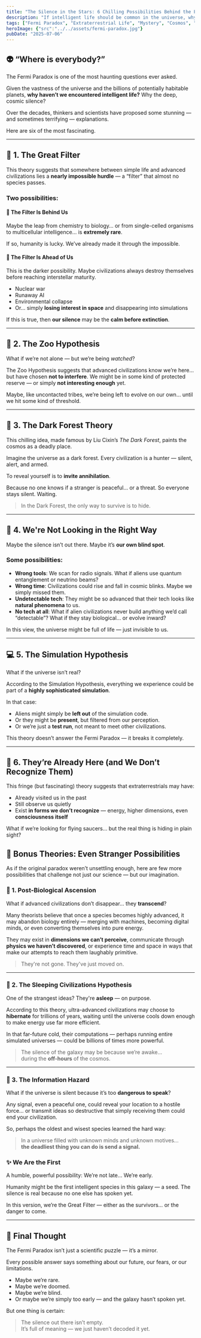 ```yaml
---
title: "The Silence in the Stars: 6 Chilling Possibilities Behind the Fermi Paradox"
description: "If intelligent life should be common in the universe, why haven’t we seen any signs of it? From cosmic filters to simulation theory, here are the most haunting answers to the Fermi Paradox."
tags: ["Fermi Paradox", "Extraterrestrial Life", "Mystery", "Cosmos", "Simulation Theory", "Alien Life", "Space", "Astrophysics", "Alien Civilization","universe","space","stars"]
heroImage: {"src":"../../assets/fermi-paradox.jpg"}
pubDate: "2025-07-06"
---
```


## 👽 “Where is everybody?”

The Fermi Paradox is one of the most haunting questions ever asked.

Given the vastness of the universe and the billions of potentially habitable planets, **why haven’t we encountered intelligent life?** Why the deep, cosmic silence?

Over the decades, thinkers and scientists have proposed some stunning — and sometimes terrifying — explanations.

Here are six of the most fascinating.

---

## 🧱 1. The Great Filter

This theory suggests that somewhere between simple life and advanced civilizations lies a **nearly impossible hurdle** — a “filter” that almost no species passes.

### Two possibilities:

#### 🌱 The Filter Is Behind Us  
Maybe the leap from chemistry to biology… or from single-celled organisms to multicellular intelligence… is **extremely rare**.

If so, humanity is lucky. We’ve already made it through the impossible.

#### 🔮 The Filter Is Ahead of Us  
This is the darker possibility. Maybe civilizations always destroy themselves before reaching interstellar maturity.

- Nuclear war  
- Runaway AI  
- Environmental collapse  
- Or… simply **losing interest in space** and disappearing into simulations

If this is true, then **our silence** may be the **calm before extinction**.

---

## 🧪 2. The Zoo Hypothesis

What if we’re not alone — but we’re being *watched*?

The Zoo Hypothesis suggests that advanced civilizations know we’re here… but have chosen **not to interfere**. We might be in some kind of protected reserve — or simply **not interesting enough** yet.

Maybe, like uncontacted tribes, we’re being left to evolve on our own… until we hit some kind of threshold.

---

## 🌲 3. The Dark Forest Theory

This chilling idea, made famous by Liu Cixin’s *The Dark Forest*, paints the cosmos as a deadly place.

Imagine the universe as a dark forest. Every civilization is a hunter — silent, alert, and armed.

To reveal yourself is to **invite annihilation**.

Because no one knows if a stranger is peaceful… or a threat. So everyone stays silent. Waiting.

> In the Dark Forest, the only way to survive is to hide.

---

## 📡 4. We're Not Looking in the Right Way

Maybe the silence isn’t out there. Maybe it’s **our own blind spot**.

### Some possibilities:

- **Wrong tools**: We scan for radio signals. What if aliens use quantum entanglement or neutrino beams?
- **Wrong time**: Civilizations could rise and fall in cosmic blinks. Maybe we simply missed them.
- **Undetectable tech**: They might be so advanced that their tech looks like **natural phenomena** to us.
- **No tech at all**: What if alien civilizations never build anything we’d call “detectable”? What if they stay biological… or evolve inward?

In this view, the universe might be full of life — just invisible to us.

---

## 💻 5. The Simulation Hypothesis

What if the universe isn’t real?

According to the Simulation Hypothesis, everything we experience could be part of a **highly sophisticated simulation**.

In that case:
- Aliens might simply be **left out** of the simulation code.
- Or they might be **present**, but filtered from our perception.
- Or we’re just a **test run**, not meant to meet other civilizations.

This theory doesn’t answer the Fermi Paradox — it breaks it completely.

---

## 👣 6. They’re Already Here (and We Don’t Recognize Them)

This fringe (but fascinating) theory suggests that extraterrestrials may have:
- Already visited us in the past  
- Still observe us quietly  
- Exist **in forms we don’t recognize** — energy, higher dimensions, even **consciousness itself**

What if we’re looking for flying saucers… but the real thing is hiding in plain sight?

## 🌌 Bonus Theories: Even Stranger Possibilities

As if the original paradox weren’t unsettling enough, here are few more possibilities that challenge not just our science — but our imagination.

### 🧬 1. Post-Biological Ascension

What if advanced civilizations don’t disappear… they **transcend**?

Many theorists believe that once a species becomes highly advanced, it may abandon biology entirely — merging with machines, becoming digital minds, or even converting themselves into pure energy.

They may exist in **dimensions we can’t perceive**, communicate through **physics we haven’t discovered**, or experience time and space in ways that make our attempts to reach them laughably primitive.

> They're not gone. They've just moved on.

---

### 🧊 2. The Sleeping Civilizations Hypothesis

One of the strangest ideas? They're **asleep** — on purpose.

According to this theory, ultra-advanced civilizations may choose to **hibernate** for trillions of years, waiting until the universe cools down enough to make energy use far more efficient.

In that far-future cold, their computations — perhaps running entire simulated universes — could be billions of times more powerful.

> The silence of the galaxy may be because we’re awake...  
> during the **off-hours** of the cosmos.

---

### 🚫 3. The Information Hazard

What if the universe is silent because it’s too **dangerous to speak**?

Any signal, even a peaceful one, could reveal your location to a hostile force… or transmit ideas so destructive that simply receiving them could end your civilization.

So, perhaps the oldest and wisest species learned the hard way:

> In a universe filled with unknown minds and unknown motives...  
> **the deadliest thing you can do is send a signal.**

### ✨ We Are the First
A humble, powerful possibility:
We’re not late…
We’re early.

Humanity might be the first intelligent species in this galaxy — a seed. The silence is real because no one else has spoken yet.

In this version, we’re the Great Filter — either as the survivors… or the danger to come.


---

## 🌌 Final Thought

The Fermi Paradox isn’t just a scientific puzzle — it’s a mirror.

Every possible answer says something about our future, our fears, or our limitations.

- Maybe we’re rare.  
- Maybe we’re doomed.  
- Maybe we’re blind.  
- Or maybe we’re simply too early — and the galaxy hasn’t spoken yet.

But one thing is certain:

> The silence out there isn’t empty.  
> It’s full of meaning — we just haven’t decoded it yet.
